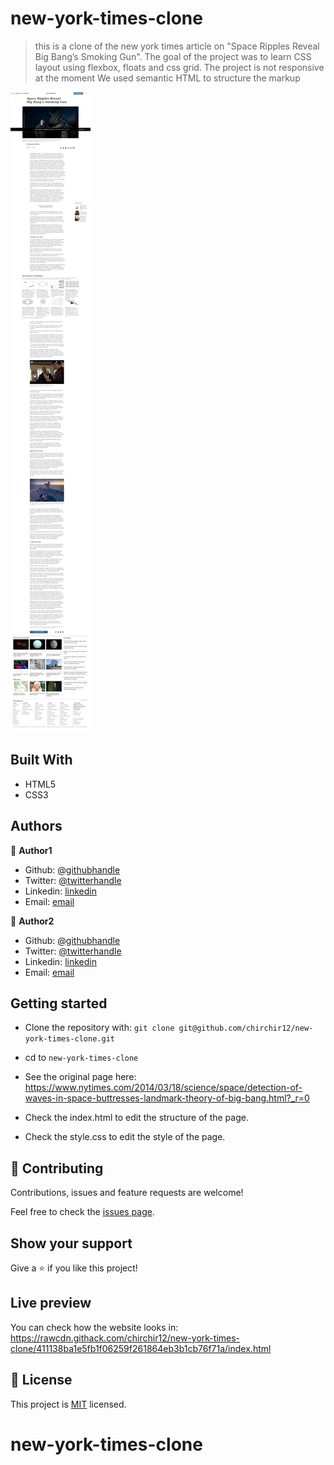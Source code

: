 # new-york-times-clone

> this is a clone of the new york times article on "Space Ripples Reveal Big Bang’s Smoking Gun". 
> The goal of the project was to learn CSS layout using flexbox, floats and css grid.
> The project is not responsive at the moment 
> We used semantic HTML to structure the markup 

![screenshot](img/Screenshot.png)

## Built With

- HTML5
- CSS3

## Authors

👤 **Author1**

- Github: [@githubhandle](https://github.com/chirchir12 )
- Twitter: [@twitterhandle](https://twitter.com/shadochir )
- Linkedin: [linkedin](https://www.linkedin.com/in/chirma/ )
- Email: [email](chirchir7370@gmail.com)

👤 **Author2**

- Github: [@githubhandle](https://github.com/misterpaul4)
- Twitter: [@twitterhandle](https://twitter.com/paulajuze)
- Linkedin: [linkedin](https://www.linkedin.com/in/chukwuebuka-paul-ajuizeogu/)
- Email: [email](ajuzepaul@gmail.com )

## Getting started

- Clone the repository with:
    ``` git clone git@github.com/chirchir12/new-york-times-clone.git  ```
- cd to ```new-york-times-clone```

- See the original page here: https://www.nytimes.com/2014/03/18/science/space/detection-of-waves-in-space-buttresses-landmark-theory-of-big-bang.html?_r=0

- Check the index.html to edit the structure of the page.

- Check the style.css to edit the style of the page.

## 🤝 Contributing

Contributions, issues and feature requests are welcome!

Feel free to check the [issues page](issues/).

## Show your support

Give a ⭐️ if you like this project!

## Live preview

You can check how the website looks in: https://rawcdn.githack.com/chirchir12/new-york-times-clone/411138ba1e5fb1f06259f261864eb3b1cb76f71a/index.html
## 📝 License

This project is [MIT](lic.url) licensed.
# new-york-times-clone